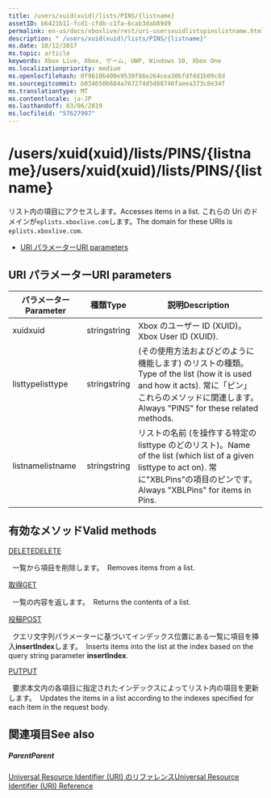 ```yaml
---
title: /users/xuid(xuid)/lists/PINS/{listname}
assetID: b6421b11-fcd1-cfdb-c1fa-6cab3dab89d9
permalink: en-us/docs/xboxlive/rest/uri-usersxuidlistspinslistname.html
description: " /users/xuid(xuid)/lists/PINS/{listname}"
ms.date: 10/12/2017
ms.topic: article
keywords: Xbox Live, Xbox, ゲーム, UWP, Windows 10, Xbox One
ms.localizationpriority: medium
ms.openlocfilehash: 0f9610b400e9530f86e264cea30bfdfdd1b09c8d
ms.sourcegitcommit: b034650b684a767274d5d88746faeea373c8e34f
ms.translationtype: MT
ms.contentlocale: ja-JP
ms.lasthandoff: 03/06/2019
ms.locfileid: "57627997"
---
```

# <a name="usersxuidxuidlistspinslistname"></a><span data-ttu-id="d6180-104">/users/xuid(xuid)/lists/PINS/{listname}</span><span class="sxs-lookup"><span data-stu-id="d6180-104">/users/xuid(xuid)/lists/PINS/{listname}</span></span>
<span data-ttu-id="d6180-105">リスト内の項目にアクセスします。</span><span class="sxs-lookup"><span data-stu-id="d6180-105">Accesses items in a list.</span></span> <span data-ttu-id="d6180-106">これらの Uri のドメインが`eplists.xboxlive.com`します。</span><span class="sxs-lookup"><span data-stu-id="d6180-106">The domain for these URIs is `eplists.xboxlive.com`.</span></span>
 
  * [<span data-ttu-id="d6180-107">URI パラメーター</span><span class="sxs-lookup"><span data-stu-id="d6180-107">URI parameters</span></span>](#ID4EV)
 
<a id="ID4EV"></a>

 
## <a name="uri-parameters"></a><span data-ttu-id="d6180-108">URI パラメーター</span><span class="sxs-lookup"><span data-stu-id="d6180-108">URI parameters</span></span>
 
| <span data-ttu-id="d6180-109">パラメーター</span><span class="sxs-lookup"><span data-stu-id="d6180-109">Parameter</span></span>| <span data-ttu-id="d6180-110">種類</span><span class="sxs-lookup"><span data-stu-id="d6180-110">Type</span></span>| <span data-ttu-id="d6180-111">説明</span><span class="sxs-lookup"><span data-stu-id="d6180-111">Description</span></span>| 
| --- | --- | --- | 
| <span data-ttu-id="d6180-112">xuid</span><span class="sxs-lookup"><span data-stu-id="d6180-112">xuid</span></span>| <span data-ttu-id="d6180-113">string</span><span class="sxs-lookup"><span data-stu-id="d6180-113">string</span></span>| <span data-ttu-id="d6180-114">Xbox のユーザー ID (XUID)。</span><span class="sxs-lookup"><span data-stu-id="d6180-114">Xbox User ID (XUID).</span></span>| 
| <span data-ttu-id="d6180-115">listtype</span><span class="sxs-lookup"><span data-stu-id="d6180-115">listtype</span></span>| <span data-ttu-id="d6180-116">string</span><span class="sxs-lookup"><span data-stu-id="d6180-116">string</span></span>| <span data-ttu-id="d6180-117">(その使用方法およびどのように機能します) のリストの種類。</span><span class="sxs-lookup"><span data-stu-id="d6180-117">Type of the list (how it is used and how it acts).</span></span> <span data-ttu-id="d6180-118">常に「ピン」これらのメソッドに関連します。</span><span class="sxs-lookup"><span data-stu-id="d6180-118">Always "PINS" for these related methods.</span></span>| 
| <span data-ttu-id="d6180-119">listname</span><span class="sxs-lookup"><span data-stu-id="d6180-119">listname</span></span>| <span data-ttu-id="d6180-120">string</span><span class="sxs-lookup"><span data-stu-id="d6180-120">string</span></span>| <span data-ttu-id="d6180-121">リストの名前 (を操作する特定の listtype のどのリスト)。</span><span class="sxs-lookup"><span data-stu-id="d6180-121">Name of the list (which list of a given listtype to act on).</span></span> <span data-ttu-id="d6180-122">常に"XBLPins"の項目のピンです。</span><span class="sxs-lookup"><span data-stu-id="d6180-122">Always "XBLPins" for items in Pins.</span></span>| 
  
<a id="ID4EGC"></a>

 
## <a name="valid-methods"></a><span data-ttu-id="d6180-123">有効なメソッド</span><span class="sxs-lookup"><span data-stu-id="d6180-123">Valid methods</span></span>

[<span data-ttu-id="d6180-124">DELETE</span><span class="sxs-lookup"><span data-stu-id="d6180-124">DELETE</span></span>](uri-usersxuidlistspinslistnamedelete.md)

<span data-ttu-id="d6180-125">&nbsp;&nbsp;一覧から項目を削除します。</span><span class="sxs-lookup"><span data-stu-id="d6180-125">&nbsp;&nbsp;Removes items from a list.</span></span>

[<span data-ttu-id="d6180-126">取得</span><span class="sxs-lookup"><span data-stu-id="d6180-126">GET</span></span>](uri-usersxuidlistspinslistnameget.md)

<span data-ttu-id="d6180-127">&nbsp;&nbsp;一覧の内容を返します。</span><span class="sxs-lookup"><span data-stu-id="d6180-127">&nbsp;&nbsp;Returns the contents of a list.</span></span>

[<span data-ttu-id="d6180-128">投稿</span><span class="sxs-lookup"><span data-stu-id="d6180-128">POST</span></span>](uri-usersxuidlistspinslistnamepost.md)

<span data-ttu-id="d6180-129">&nbsp;&nbsp;クエリ文字列パラメーターに基づいてインデックス位置にある一覧に項目を挿入**insertIndex**します。</span><span class="sxs-lookup"><span data-stu-id="d6180-129">&nbsp;&nbsp;Inserts items into the list at the index based on the query string parameter **insertIndex**.</span></span>

[<span data-ttu-id="d6180-130">PUT</span><span class="sxs-lookup"><span data-stu-id="d6180-130">PUT</span></span>](uri-usersxuidlistspinslistnameput.md)

<span data-ttu-id="d6180-131">&nbsp;&nbsp;要求本文内の各項目に指定されたインデックスによってリスト内の項目を更新します。</span><span class="sxs-lookup"><span data-stu-id="d6180-131">&nbsp;&nbsp;Updates the items in a list according to the indexes specified for each item in the request body.</span></span>
 
<a id="ID4EZC"></a>

 
## <a name="see-also"></a><span data-ttu-id="d6180-132">関連項目</span><span class="sxs-lookup"><span data-stu-id="d6180-132">See also</span></span>
 
<a id="ID4E2C"></a>

 
##### <a name="parent"></a><span data-ttu-id="d6180-133">Parent</span><span class="sxs-lookup"><span data-stu-id="d6180-133">Parent</span></span> 

[<span data-ttu-id="d6180-134">Universal Resource Identifier (URI) のリファレンス</span><span class="sxs-lookup"><span data-stu-id="d6180-134">Universal Resource Identifier (URI) Reference</span></span>](../atoc-xboxlivews-reference-uris.md)

   